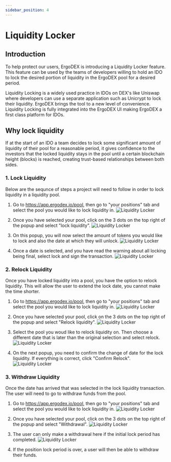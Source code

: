 ```yaml
---
sidebar_position: 4
---
```


# Liquidity Locker

## Introduction

To help protect our users, ErgoDEX is introducing a Liquidity Locker feature.
This feature can be used by the teams of developers willing to hold an IDO to lock the desired portion of liquidity in the ErgoDEX pool for a desired period.

Liquidity Locking is a widely used practice in IDOs on DEX's like Uniswap where developers can use a separate application such as Unicrypt to lock their liquidity. ErgoDEX brings the tool to a new level of convenience. Liquidity Locking is fully integrated into the ErgoDEX UI making ErgoDEX a first class platform for IDOs.

## Why lock liquidity

If at the start of an IDO a team decides to lock some significant amount of liquidity of their pool for a reasonable period, it gives confidence to the investors that the locked liquidity stays in the pool until a certain blockchain height (blocks) is reached, creating trust-based relationships between both sides.

### 1. Lock Liquidity

Below are the sequnce of steps a project will need to follow in order to lock liquidity in a liquidity pool.

1. Go to https://app.ergodex.io/pool, then go to "your positions" tab and select the pool you would like to lock liquidity in.
![Liquidity Locker](/img/user-guides/liquidity-locker/1.png)

2. Once you have selected your pool, click on the 3 dots on the top right of the popup and select "lock liquidity".
![Liquidity Locker](/img/user-guides/liquidity-locker/2.png)

3. On this popup, you will now select the amount of tokens you would like to lock and also the date at which they will unlock.
![Liquidity Locker](/img/user-guides/liquidity-locker/3.png)

4. Once a date is selected, and you have read the warning about all locking being final, select lock and sign the transaction.
![Liquidity Locker](/img/user-guides/liquidity-locker/4.png)

### 2. Relock Liquidity

Once you have locked liquidity into a pool, you have the option to relock liquidity. This will allow the user to extend the lock date, you cannot make the time shorter.

1. Go to https://app.ergodex.io/pool, then go to "your positions" tab and select the pool you would like to lock liquidity in.
![Liquidity Locker](/img/user-guides/liquidity-locker/1.png)

2. Once you have selected your pool, click on the 3 dots on the top right of the popup and select "Relock liquidity".
![Liquidity Locker](/img/user-guides/liquidity-locker/2.png)

3. Select the pool you woud like to relock liquidity on. Then choose a different date that is later than the original selection and select relock.
![Liquidity Locker](/img/user-guides/liquidity-locker/5.png)

4. On the next popup, you need to confirm the change of date for the lock liquidity. If everything is correct, click "Confirm Relock".
![Liquidity Locker](/img/user-guides/liquidity-locker/6.png)

### 3. Withdraw Liquidity

Once the date has arrived that was selected in the lock liquidity transaction. The user will need to go to withdraw funds from the pool.

1. Go to https://app.ergodex.io/pool, then go to "your positions" tab and select the pool you would like to lock liquidity in.
![Liquidity Locker](/img/user-guides/liquidity-locker/1.png)

2. Once you have selected your pool, click on the 3 dots on the top right of the popup and select "Withdrawal".
![Liquidity Locker](/img/user-guides/liquidity-locker/2.png)

3. The user can only make a withdrawal here if the initial lock period has completed.
![Liquidity Locker](/img/user-guides/liquidity-locker/7.png)

4. If the position lock period is over, a user will then be able to withdraw their funds.